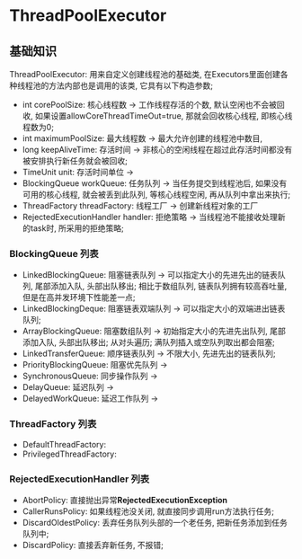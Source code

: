 # ThreadPoolExecutor 

## 基础知识

ThreadPoolExecutor: 用来自定义创建线程池的基础类, 在Executors里面创建各种线程池的方法内部也是调用的该类, 它具有以下构造参数;

- int corePoolSize: 核心线程数 -> 工作线程存活的个数, 默认空闲也不会被回收, 如果设置allowCoreThreadTimeOut=true, 那就会回收核心线程, 即核心线程数为0;
- int maximumPoolSize: 最大线程数 -> 最大允许创建的线程池中数目, 
- long keepAliveTime: 存活时间 -> 非核心的空闲线程在超过此存活时间都没有被安排执行新任务就会被回收; 
- TimeUnit unit: 存活时间单位 -> 
- BlockingQueue workQueue: 任务队列 -> 当任务提交到线程池后, 如果没有可用的核心线程, 就会被丢到此队列, 等核心线程空闲, 再从队列中拿出来执行;
- ThreadFactory threadFactory: 线程工厂 -> 创建新线程对象的工厂
- RejectedExecutionHandler handler: 拒绝策略 -> 当线程池不能接收处理新的task时, 所采用的拒绝策略;
 
 
### BlockingQueue 列表

- LinkedBlockingQueue: 阻塞链表队列 -> 可以指定大小的先进先出的链表队列, 尾部添加入队, 头部出队移出; 相比于数组队列, 链表队列拥有较高吞吐量, 但是在高并发环境下性能差一点;
- LinkedBlockingDeque: 阻塞链表双端队列 -> 可以指定大小的双端进出链表队列;
- ArrayBlockingQueue: 阻塞数组队列 -> 初始指定大小的先进先出队列, 尾部添加入队, 头部出队移出; 从对头遍历; 满队列插入或空队列取出都会阻塞;
- LinkedTransferQueue: 顺序链表队列 -> 不限大小, 先进先出的链表队列;
- PriorityBlockingQueue: 阻塞优先队列 -> 
- SynchronousQueue: 同步操作队列 -> 
- DelayQueue: 延迟队列 ->
- DelayedWorkQueue: 延迟工作队列 -> 

 
### ThreadFactory 列表

- DefaultThreadFactory: 
- PrivilegedThreadFactory: 


### RejectedExecutionHandler 列表

- AbortPolicy: 直接抛出异常**RejectedExecutionException** 
- CallerRunsPolicy: 如果线程池没关闭, 就直接同步调用run方法执行任务;
- DiscardOldestPolicy: 丢弃任务队列头部的一个老任务, 把新任务添加到任务队列中;
- DiscardPolicy: 直接丢弃新任务, 不报错;
